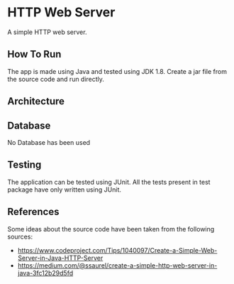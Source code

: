 # HTTP Web Server
A simple HTTP web server. 

## How To Run
The app is made using Java and tested using JDK 1.8. Create a jar file from the source code and run directly. 

## Architecture

## Database

No Database has been used

## Testing
The application can be tested using JUnit. All the tests present in test package have only written using JUnit.



## References
Some ideas about the source code have been taken from the following sources: 
- https://www.codeproject.com/Tips/1040097/Create-a-Simple-Web-Server-in-Java-HTTP-Server
- https://medium.com/@ssaurel/create-a-simple-http-web-server-in-java-3fc12b29d5fd